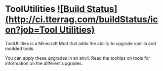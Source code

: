 # ToolUtilities [![Build Status](http://ci.tterrag.com/buildStatus/icon?job=Tool Utilities)](http://ci.tterrag.com/job/Tool%20Utilities/)

ToolUtilities is a Minecraft Mod that adds the ability to upgrade vanilla and modded tools.

You can apply these upgrades in an anvil. Read the tooltips on tools for information on the different upgrades.
